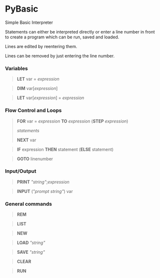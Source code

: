 # PyBasic
Simple Basic Interpreter

Statements can either be interpreted directly or enter a line number in front to create a program which can be run, saved and loaded.

Lines are edited by reentering them.

Lines can be removed by just entering the line number.

### Variables

> **LET** var = *expression*

> **DIM** var[*expression*]

> **LET** var[*expression*] = *expression*

### Flow Control and Loops

> **FOR** var = *expression* **TO** *expression* (**STEP** *expression*)
>
> *statements*
>
> **NEXT** var

> **IF** expression **THEN** statement (**ELSE** statement)

> **GOTO** linenumber

### Input/Output

> **PRINT** *"string"*;*expression*

> **INPUT** (*"prompt string"*) var

### General commands

> **REM**

> **LIST**

> **NEW**

> **LOAD**  *"string"*

> **SAVE** *"string"*

> **CLEAR**

> **RUN**

